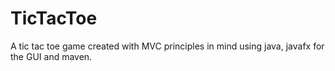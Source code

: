 # TicTacToe
A tic tac toe game created with MVC principles in mind using java, javafx for the GUI and maven. 
